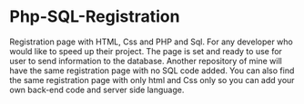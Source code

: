 # Php-SQL-Registration
Registration page with HTML, Css and PHP and Sql.
For any developer who would like to speed up their project.
The page is set and ready to use for user to send information to the database.
Another repository of mine will have the same registration page with no SQL code added.
You can also find the same registration page with only html and Css only so you can add your own back-end code and server side language.
